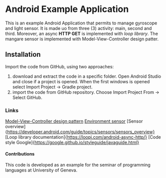 # Android Example Application
This is an example Android Application that permits to manage gyroscope and light sensor.
It is made uo from three (3) activity: main, second and third.
Moreover, an async **HTTP GET** is implemented with _loop library_.
The mangare sensor is implemented with Model-View-Controller design patter.

## Installation
Import the code from GitHub, using two approaches:
1. download and extract the code in a specific folder. Open Android Studio and close if a project is opened. When the first windows is opened select Import Project -> Gradle project.
2. import the code from GitHub repository. Choose Import Project From -> Select GitHub.

### Links

[Model-View-Controller design pattern](https://www.tutorialspoint.com/design_pattern/mvc_pattern.htm)
[Environment sensor](https://developer.android.com/guide/topics/sensors/sensors_environment)
[Sensor overview]{https://developer.android.com/guide/topics/sensors/sensors_overview}
[Loop library documentation]{https://loopj.com/android-async-http/}
[Code style Google]{https://google.github.io/styleguide/javaguide.html}

#### Contributions
This code is developed as an example for the seminar of programming languages at University of Geneva.